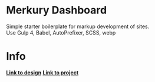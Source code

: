 # Merkury Dashboard

Simple starter boilerplate for markup development of sites.<br>
Use Gulp 4, Babel, AutoPrefixer, SCSS, webp

# Info
<a href='https://drive.google.com/drive/folders/1q9lcBHlvVS978BmqruJxgsZ_3y3PZ4Nm?usp=sharing'><b>Link to design</b></a> 
<a href='https://annapudlo.github.io/MerkuryDashboard/build/index.html'><b>Link to project</b></a>
